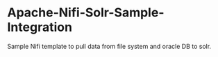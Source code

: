 # Apache-Nifi-Solr-Sample-Integration
Sample Nifi template to pull data from file system and oracle DB to solr.
